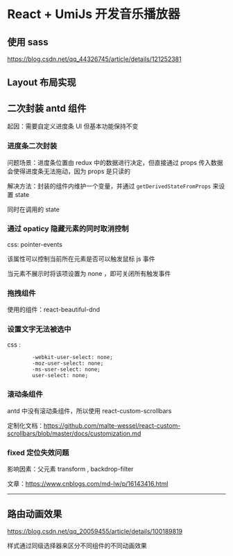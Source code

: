 # React + UmiJs 开发音乐播放器

## 使用 sass

https://blog.csdn.net/qq_44326745/article/details/121252381

## Layout 布局实现

## 二次封装 antd 组件

起因：需要自定义进度条 UI 但基本功能保持不变

### 进度条二次封装

问题场景：进度条位置由 redux 中的数据进行决定，但直接通过 props 传入数据会使得进度条无法拖动，因为 props 是只读的

解决方法：封装的组件内维护一个变量，并通过 `getDerivedStateFromProps` 来设置 state

同时在调用的 state 

### 通过 opaticy 隐藏元素的同时取消控制

css: pointer-events

该属性可以控制当前所在元素是否可以触发鼠标 js 事件

当元素不展示时将该项设置为 none ，即可关闭所有触发事件

### 拖拽组件

使用的组件：react-beautiful-dnd

### 设置文字无法被选中

css :
```
        -webkit-user-select: none;
        -moz-user-select: none;
        -ms-user-select: none;
        user-select: none;
```

### 滚动条组件

antd 中没有滚动条组件，所以使用 react-custom-scrollbars

定制化文档：https://github.com/malte-wessel/react-custom-scrollbars/blob/master/docs/customization.md

### fixed 定位失效问题

影响因素：父元素 transform , backdrop-filter 

文章：https://www.cnblogs.com/md-lw/p/16143416.html

------

## 路由动画效果

https://blog.csdn.net/qq_20059455/article/details/100189819

样式通过同级选择器来区分不同组件的不同动画效果